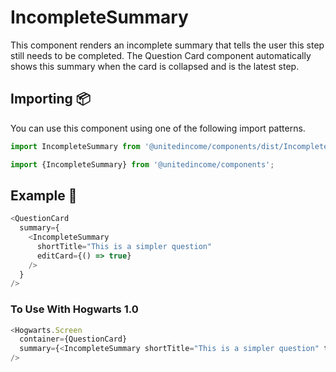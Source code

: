 # IncompleteSummary

This component renders an incomplete summary that tells the user this step still needs to be completed. The Question Card component automatically shows this summary when the card is collapsed and is the latest step.

## Importing 📦

You can use this component using one of the following import patterns.

```javascript
import IncompleteSummary from '@unitedincome/components/dist/IncompleteSummary';
```

```javascript
import {IncompleteSummary} from '@unitedincome/components';
```

## Example 🚀

```javascript
<QuestionCard
  summary={
    <IncompleteSummary
      shortTitle="This is a simpler question"
      editCard={() => true}
    />
  }
/>
```

### To Use With Hogwarts 1.0

```javascript
<Hogwarts.Screen
  container={QuestionCard}
  summary={<IncompleteSummary shortTitle="This is a simpler question" to="/" />}
/>
```
